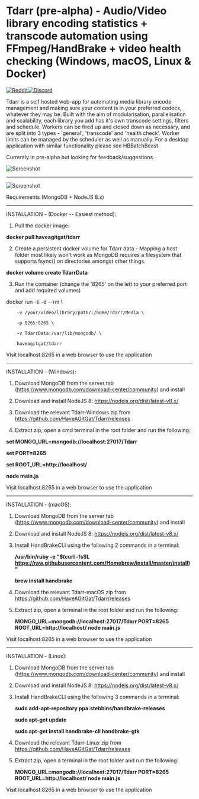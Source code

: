 # Tdarr (pre-alpha) - Audio/Video library encoding statistics + transcode automation using FFmpeg/HandBrake + video health checking (Windows, macOS, Linux & Docker)

[![Reddit](https://img.shields.io/badge/Reddit-Tdarr-orange)](https://www.reddit.com/r/Tdarr/)[![Discord](https://img.shields.io/badge/Discord-Chat-green.svg)](https://discord.gg/GF8X8cq) 

Tdarr is a self hosted web-app for automating media library encode management and making sure your content is in your preferred codecs, whatever they may be. Built with the aim of modularisation, parallelisation and scalability, each library you add has it's own transcode settings, filters and schedule. Workers can be fired up and closed down as necessary, and are split into 3 types - 'general', 'transcode' and 'health check'. Worker limits can be managed by the scheduler as well as manually. For a desktop application with similar functionality please see HBBatchBeast.

Currently in pre-alpha but looking for feedback/suggestions. 

![Screenshot](https://i.imgur.com/fabZThG.png)

---------------------------------------------------------------------------------------

![Screenshot](https://i.imgur.com/wfhrjhy.png)


Requirements (MongoDB + NodeJS 8.x)

---------------------------------------------------------------------------------------

INSTALLATION - (Docker -- Easiest method):

1. Pull the docker image:

  **docker pull haveagitgat/tdarr**
  
2. Create a persistent docker volume for Tdarr data - Mapping a host folder most likely won't work as MongoDB requires a filesystem that supports fsync() on directories amongst other things.

  **docker volume create TdarrData**

3. Run the container (change the '8265' on the left to your preferred port and add required volumes)

docker run -ti -d --rm \

        -v /your/video/library/path/:/home/Tdarr/Media \
        
        -p 8265:8265 \
        
        -v TdarrData:/var/lib/mongodb/ \
        
        haveagitgat/tdarr
        
        
Visit localhost:8265 in a web browser to use the application

---------------------------------------------------------------------------------------

INSTALLATION - (Windows):

1. Download MongoDB from the server tab (https://www.mongodb.com/download-center/community) and install

2. Download and install NodeJS 8: https://nodejs.org/dist/latest-v8.x/

3. Download the relevant Tdarr-Windows zip from https://github.com/HaveAGitGat/Tdarr/releases

4. Extract zip, open a cmd terminal in the root folder and run the following:

  **set MONGO_URL=mongodb://localhost:27017/Tdarr**
  
  **set PORT=8265**
  
  **set ROOT_URL=http://localhost/**
  
  **node main.js**
  
Visit localhost:8265 in a web browser to use the application
  
  ---------------------------------------------------------------------------------------

INSTALLATION - (macOS):

1. Download MongoDB from the server tab (https://www.mongodb.com/download-center/community) and install

2. Download and install NodeJS 8: https://nodejs.org/dist/latest-v8.x/

3. Install HandBrakeCLI using the following 2 commands in a terminal:

    **/usr/bin/ruby -e "$(curl -fsSL https://raw.githubusercontent.com/Homebrew/install/master/install)"**
    
    **brew install handbrake**

4. Download the relevant Tdarr-macOS zip from https://github.com/HaveAGitGat/Tdarr/releases

5. Extract zip, open a terminal in the root folder and run the following:

    **MONGO_URL=mongodb://localhost:27017/Tdarr PORT=8265 ROOT_URL=http://localhost/ node main.js**
  
Visit localhost:8265 in a web browser to use the application

---------------------------------------------------------------------------------------

INSTALLATION - (Linux):

1. Download MongoDB from the server tab (https://www.mongodb.com/download-center/community) and install

2. Download and install NodeJS 8: https://nodejs.org/dist/latest-v8.x/

3. Install HandBrakeCLI using the following 3 commands in a terminal:

    **sudo add-apt-repository ppa:stebbins/handbrake-releases**
    
    **sudo apt-get update**
    
    **sudo apt-get install handbrake-cli handbrake-gtk**

4. Download the relevant Tdarr-Linux zip from https://github.com/HaveAGitGat/Tdarr/releases

5. Extract zip, open a terminal in the root folder and run the following:

    **MONGO_URL=mongodb://localhost:27017/Tdarr PORT=8265 ROOT_URL=http://localhost/ node main.js**

Visit localhost:8265 in a web browser to use the application





        






